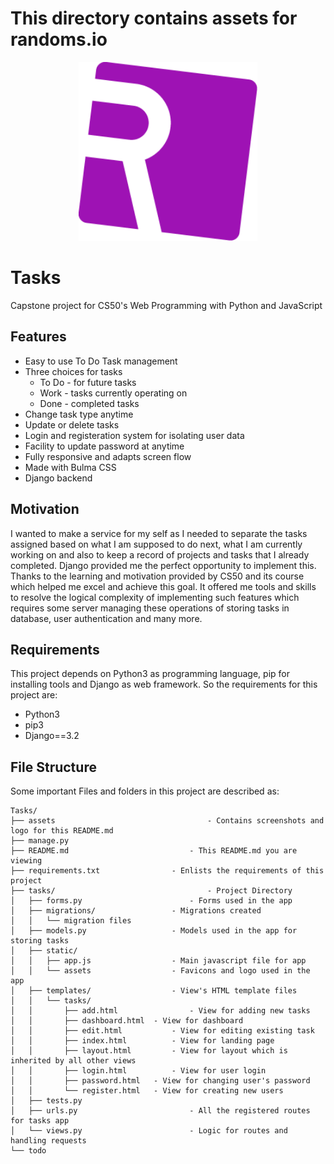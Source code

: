 # This directory contains assets for randoms.io
<p align="center"> <img width="286px" height="auto" src="./logo.png"> </p>

# Tasks
Capstone project for CS50's Web Programming with Python and JavaScript

## Features
- Easy to use To Do Task management
- Three choices for tasks
	+ To Do - for future tasks
	+ Work - tasks currently operating on
	+ Done - completed tasks 
- Change task type anytime
- Update or delete tasks
- Login and registeration system for isolating user data
- Facility to update password at anytime
- Fully responsive and adapts screen flow
- Made with Bulma CSS
- Django backend

## Motivation
I wanted to make a service for my self as I needed to separate the tasks assigned based on what I am supposed to do next, what I am currently working on and also to keep a record of projects and tasks that I already completed. Django provided me the perfect opportunity to implement this. Thanks to the learning and motivation provided by CS50 and its course which helped me excel and achieve this goal. It offered me tools and skills to resolve the logical complexity of implementing such features which requires some server managing these operations of storing tasks in database, user authentication and many more.

## Requirements
This project depends on Python3 as programming language, pip for installing tools and Django as web framework. So the requirements for this project are:
- Python3
- pip3
- Django==3.2

## File Structure
Some important Files and folders in this project are described as:
```
Tasks/
├── assets 									- Contains screenshots and logo for this README.md
├── manage.py
├── README.md 							- This README.md you are viewing
├── requirements.txt 				- Enlists the requirements of this project
├── tasks/ 									- Project Directory
│   ├── forms.py 						- Forms used in the app 
│   ├── migrations/					- Migrations created
│   │   └── migration files
│   ├── models.py 					- Models used in the app for storing tasks
│   ├── static/
│   │   ├── app.js 					- Main javascript file for app
│   │   └── assets 					- Favicons and logo used in the app
│   ├── templates/ 					- View's HTML template files
│   │   └── tasks/
│   │       ├── add.html 				- View for adding new tasks
│   │       ├── dashboard.html 	- View for dashboard
│   │       ├── edit.html 			- View for editing existing task
│   │       ├── index.html 			- View for landing page
│   │       ├── layout.html 		- View for layout which is inherited by all other views
│   │       ├── login.html 			- View for user login
│   │       ├── password.html 	- View for changing user's password
│   │       └── register.html 	- View for creating new users
│   ├── tests.py
│   ├── urls.py 						- All the registered routes for tasks app
│   └── views.py 						- Logic for routes and handling requests
└── todo
```

